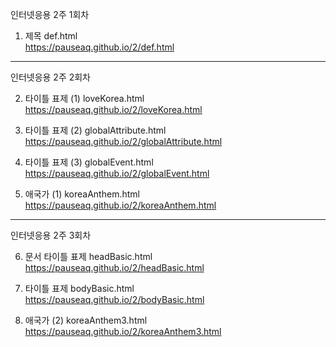인터넷응용 2주 1회차

1. 제목 def.html <br>
https://pauseaq.github.io/2/def.html

<hr> 

인터넷응용 2주 2회차

2. 타이틀 표제 (1) loveKorea.html <br>
https://pauseaq.github.io/2/loveKorea.html

3. 타이틀 표제 (2) globalAttribute.html <br>
https://pauseaq.github.io/2/globalAttribute.html

4. 타이틀 표제 (3) globalEvent.html <br>
https://pauseaq.github.io/2/globalEvent.html

5. 애국가 (1) koreaAnthem.html <br>
https://pauseaq.github.io/2/koreaAnthem.html

<hr>

인터넷응용 2주 3회차

6. 문서 타이틀 표제 headBasic.html <br>
https://pauseaq.github.io/2/headBasic.html

7. 타이틀 표제 bodyBasic.html <br>
https://pauseaq.github.io/2/bodyBasic.html

8. 애국가 (2) koreaAnthem3.html <br>
https://pauseaq.github.io/2/koreaAnthem3.html
